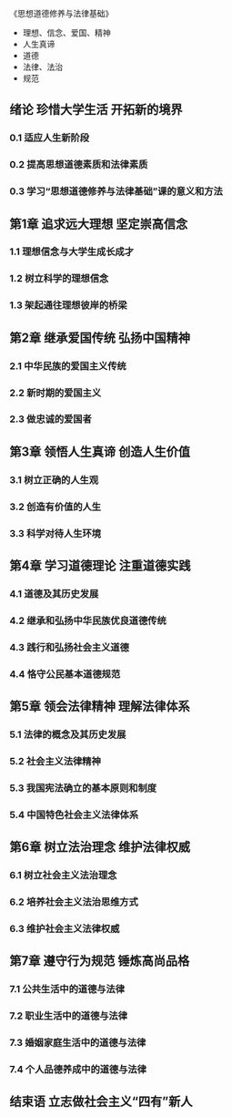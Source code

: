 《思想道德修养与法律基础》

* 理想、信念、爱国、精神
* 人生真谛
* 道德
* 法律、法治
* 规范

## 绪论 珍惜大学生活 开拓新的境界 
### 0.1 适应人生新阶段 
### 0.2 提高思想道德素质和法律素质 
### 0.3 学习“思想道德修养与法律基础”课的意义和方法

## 第1章 追求远大理想 坚定崇高信念 
### 1.1 理想信念与大学生成长成才 
### 1.2 树立科学的理想信念 
### 1.3 架起通往理想彼岸的桥梁 

## 第2章 继承爱国传统 弘扬中国精神 
### 2.1 中华民族的爱国主义传统 
### 2.2 新时期的爱国主义
### 2.3 做忠诚的爱国者 

## 第3章 领悟人生真谛 创造人生价值 
### 3.1 树立正确的人生观
### 3.2 创造有价值的人生 
### 3.3 科学对待人生环境 

## 第4章 学习道德理论 注重道德实践 
### 4.1 道德及其历史发展 
### 4.2 继承和弘扬中华民族优良道德传统 
### 4.3 践行和弘扬社会主义道德 
### 4.4 恪守公民基本道德规范 

## 第5章 领会法律精神 理解法律体系 
### 5.1 法律的概念及其历史发展 
### 5.2 社会主义法律精神 
### 5.3 我国宪法确立的基本原则和制度 
### 5.4 中国特色社会主义法律体系 

## 第6章 树立法治理念 维护法律权威 
### 6.1 树立社会主义法治理念 
### 6.2 培养社会主义法治思维方式 
### 6.3 维护社会主义法律权威 

## 第7章 遵守行为规范 锤炼高尚品格 
### 7.1 公共生活中的道德与法律 
### 7.2 职业生活中的道德与法律
### 7.3 婚姻家庭生活中的道德与法律 
### 7.4 个人品德养成中的道德与法律 

## 结束语 立志做社会主义“四有”新人


